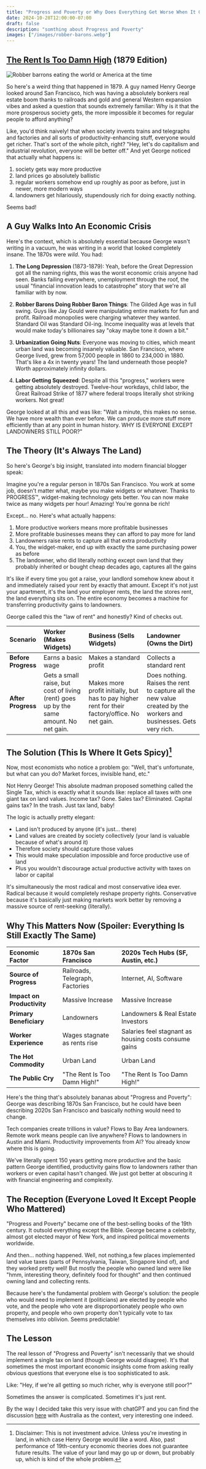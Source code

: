 ```yaml
---
title: "Progress and Poverty or Why Does Everything Get Worse When It Gets Better?"
date: 2024-10-28T12:00:00-07:00
draft: false
description: "somthing about Progress and Poverty"
images: ["/images/robber-barons.webp"]
---
```


## [The Rent Is Too Damn High](https://www.youtube.com/watch?v=OUx_32ABtw4) (1879 Edition)

![](/images/robber-barons.webp "Robber barrons eating the world or America at the time")

So here's a weird thing that happened in 1879. A guy named Henry George looked around San Francisco, hich was having a absolutely bonkers real estate boom thanks to railroads and gold and general Western expansion vibes and asked a question that sounds extremely familiar: Why is it that the more prosperous society gets, the more impossible it becomes for regular people to afford anything?

Like, you'd think naively! that when society invents trains and telegraphs and factories and all sorts of productivity-enhancing stuff, everyone would get richer. That's sort of the whole pitch, right? "Hey, let's do capitalism and industrial revolution, everyone will be better off." And yet George noticed that actually what happens is:

1. society gets way more productive
2. land prices go absolutely ballistic
3. regular workers somehow end up roughly as poor as before, just in newer, more modern ways
4. landowners get hilariously, stupendously rich for doing exactly nothing.

Seems bad!

## A Guy Walks Into An Economic Crisis

Here's the context, which is absolutely essential because George wasn't writing in a vacuum, he was writing in a world that looked completely insane. The 1870s were _wild_. You had:

1. **The Long Depression** (1873-1879): Yeah, before the Great Depression got all the naming rights, this was the worst economic crisis anyone had seen. Banks failing everywhere, unemployment through the roof, the usual "financial innovation leads to catastrophe" story that we're all familiar with by now.

2. **Robber Barons Doing Robber Baron Things**: The Gilded Age was in full swing. Guys like Jay Gould were manipulating entire markets for fun and profit. Railroad monopolies were charging whatever they wanted. Standard Oil was Standard Oil-ing. Income inequality was at levels that would make today's billionaires say "okay maybe tone it down a bit."

3. **Urbanization Going Nuts**: Everyone was moving to cities, which meant urban land was becoming insanely valuable. San Francisco, where George lived, grew from 57,000 people in 1860 to 234,000 in 1880. That's like a 4x in twenty years! The land underneath those people? Worth approximately infinity dollars.

4. **Labor Getting Squeezed**: Despite all this "progress," workers were getting absolutely destroyed. Twelve-hour workdays, child labor, the Great Railroad Strike of 1877 where federal troops literally shot striking workers. Not great!

George looked at all this and was like: "Wait a minute, this makes no sense. We have more wealth than ever before. We can produce more stuff more efficiently than at any point in human history. WHY IS EVERYONE EXCEPT LANDOWNERS STILL POOR?"

## The Theory (It's Always The Land)

So here's George's big insight, translated into modern financial blogger speak:

Imagine you're a regular person in 1870s San Francisco. You work at some job, doesn't matter what, maybe you make widgets or whatever. Thanks to PROGRESS™, widget-making technology gets better. You can now make twice as many widgets per hour! Amazing! You're gonna be rich!

Except... no. Here's what actually happens:

1. More productive workers means more profitable businesses
2. More profitable businesses means they can afford to pay more for land
3. Landowners raise rents to capture all that extra productivity
4. You, the widget-maker, end up with exactly the same purchasing power as before
5. The landowner, who did literally nothing except own land that they probably inherited or bought cheap decades ago, captures all the gains

It's like if every time you got a raise, your landlord somehow knew about it and immediately raised your rent by exactly that amount. Except it's not just your apartment, it's the land your employer rents, the land the stores rent, the land everything sits on. The entire economy becomes a machine for transferring productivity gains to landowners.

George called this the "law of rent" and honestly? Kind of checks out.

| Scenario            | Worker (Makes Widgets)                                                                 | Business (Sells Widgets)                                                                       | Landowner (Owns the Dirt)                                                                                         |
| :------------------ | :------------------------------------------------------------------------------------- | :--------------------------------------------------------------------------------------------- | :---------------------------------------------------------------------------------------------------------------- |
| **Before Progress** | Earns a basic wage                                                                     | Makes a standard profit                                                                        | Collects a standard rent                                                                                          |
| **After Progress**  | Gets a small raise, but cost of living (rent) goes up by the same amount. No net gain. | Makes more profit initially, but has to pay higher rent for their factory/office. No net gain. | Does nothing. Raises the rent to capture all the new value created by the workers and businesses. Gets very rich. |

## The Solution (This Is Where It Gets Spicy)[^1]

Now, most economists who notice a problem go: "Well, that's unfortunate, but what can you do? Market forces, invisible hand, etc."

Not Henry George! This absolute madman proposed something called the Single Tax, which is exactly what it sounds like: replace all taxes with one giant tax on land values. Income tax? Gone. Sales tax? Eliminated. Capital gains tax? In the trash. Just tax land, baby!

The logic is actually pretty elegant:

- Land isn't produced by anyone (it's just... there)
- Land values are created by society collectively (your land is valuable because of what's around it)
- Therefore society should capture those values
- This would make speculation impossible and force productive use of land
- Plus you wouldn't discourage actual productive activity with taxes on labor or capital

It's simultaneously the most radical and most conservative idea ever. Radical because it would completely reshape property rights. Conservative because it's basically just making markets work better by removing a massive source of rent-seeking (literally).

## Why This Matters Now (Spoiler: Everything Is Still Exactly The Same)

| Economic Factor            | 1870s San Francisco             | 2020s Tech Hubs (SF, Austin, etc.)                    |
| :------------------------- | :------------------------------ | :---------------------------------------------------- |
| **Source of Progress**     | Railroads, Telegraph, Factories | Internet, AI, Software                                |
| **Impact on Productivity** | Massive Increase                | Massive Increase                                      |
| **Primary Beneficiary**    | Landowners                      | Landowners & Real Estate Investors                    |
| **Worker Experience**      | Wages stagnate as rents rise    | Salaries feel stagnant as housing costs consume gains |
| **The Hot Commodity**      | Urban Land                      | Urban Land                                            |
| **The Public Cry**         | "The Rent Is Too Damn High!"    | "The Rent Is Too Damn High!"                          |

Here's the thing that's absolutely bananas about "Progress and Poverty": George was describing 1870s San Francisco, but he could have been describing 2020s San Francisco and basically nothing would need to change.

Tech companies create trillions in value? Flows to Bay Area landowners. Remote work means people can live anywhere? Flows to landowners in Austin and Miami. Productivity improvements from AI? You already know where this is going.

We've literally spent 150 years getting more productive and the basic pattern George identified, productivity gains flow to landowners rather than workers or even capital hasn't changed. We just got better at obscuring it with financial engineering and complexity.

## The Reception (Everyone Loved It Except People Who Mattered)

"Progress and Poverty" became one of the best-selling books of the 19th century. It outsold everything except the Bible. George became a celebrity, almost got elected mayor of New York, and inspired political movements worldwide.

And then... nothing happened. Well, not nothing,a few places implemented land value taxes (parts of Pennsylvania, Taiwan, Singapore kind of), and they worked pretty well! But mostly the people who owned land were like "hmm, interesting theory, definitely food for thought" and then continued owning land and collecting rents.

Because here's the fundamental problem with George's solution: the people who would need to implement it (politicians) are elected by people who vote, and the people who vote are disproportionately people who own property, and people who own property don't typically vote to tax themselves into oblivion. Seems predictable!

## The Lesson

The real lesson of "Progress and Poverty" isn't necessarily that we should implement a single tax on land (though George would disagree). It's that sometimes the most important economic insights come from asking really obvious questions that everyone else is too sophisticated to ask.

Like: "Hey, if we're all getting so much richer, why is everyone still poor?"

Sometimes the answer is complicated. Sometimes it's just rent.

By the way I decided take this very issue with chatGPT and you can find the discussion [here](https://chatgpt.com/share/68a178e6-876c-800f-9405-9617356234e1) with Australia as the context, very interesting one indeed.

[^1]: Disclaimer: This is not investment advice. Unless you're investing in land, in which case Henry George would like a word. Also, past performance of 19th-century economic theories does not guarantee future results. The value of your land may go up or down, but probably up, which is kind of the whole problem.
